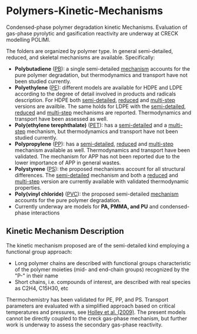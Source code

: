 # Polymers-Kinetic-Mechanisms

Condensed-phase polymer degradation kinetic Mechanisms. Evaluation of gas-phase
pyrolytic and gasification reactivity are underway at CRECK modelling POLIMI.

The folders are organized by polymer type. In general semi-detailed, reduced, 
and skeletal mechanisms are available. Specifically:
- **Polybutadiene** ([PB](PB)): a single semi-detailed [mechanism](PB) accounts 
    for the pure polymer degradation, but thermodynamics and transport 
    have not been studied currently.
- **Polyethylene** ([PE](PE)): different models are available for HDPE and LDPE
    according to the degree of detail involved in products and radicals description.
    For HDPE both [semi-detailed](PE/HDPE_semidetailed), [reduced](PE/HDPE_reduced) 
    and [multi-step](PE/HDPE_multistep) versions are availble. The same holds for LDPE with
    the [semi-detailed](PE/LDPE_semidetailed), [reduced](PE/LDPE_reduced) and 
    [multi-step](PE/LDPE_multistep) mechanisms are reported. Thermodynamics and transport
    have been assessed as well.
- **Poly(ethylene terephthalate)** ([PET](PET)): has a [semi-detailed](PET/PET_semidetailed) and
    a [multi-step](PET/PET_multistep) mechanism, but thermodynamics and transport 
    have not been studied currently.
- **Polypropylene** ([PP](PP)): has a [semi-detailed](PP/PP_semidetailed), [reduced](PP/PP_reduced)
    and [multi-step](PP/PP_multistep) mechanism available as well. Thermodynamics and transport
    have been validated. The mechanism for APP has not been reported due to the lower importance
    of APP in general wastes.
- **Polystyrene** ([PS](PS)): the proposed mechanisms account for all structural differences. 
    The [semi-detailed](PS/PS_semidetailed) mechanism and both a [reduced](PS/PS_reduced) 
    and [multi-step](PS/PS_multistep) version are currently available with validated
    thermodynamic properties. 
- **Poly(vinyl chloride)** ([PVC](PVC)): the proposed semi-detailed [mechanism](PVC) accounts for the pure polymer degradation.
- Currently underway are models for **PA, PMMA, and PU** and condensed-phase interactions

## Kinetic Mechanism Description
The kinetic mechanism proposed are of the semi-detailed kind employing a
functional group approach:
- Long polymer chains are described with functional groups characteristic of
    the polymer moieties (mid- and end-chain groups) recognized by the "P-" in
    their name
- Short chains, i.e. compounds of interest, are described with real species as
    C2H4, C15H30, etc
    
Thermochemistry has been validated for PE, PP, and PS.
Transport parameters are evaluated with a simplified approach based on critical
temperatures and pressures, see [Holley et al. (2009)](http://dx.doi.org/10.1016/j.proci.2008.05.067).
The present models cannot be directly coupled to the creck gas-phase mechanism, 
but further work is underway to assess the secondary gas-phase reactivity.

